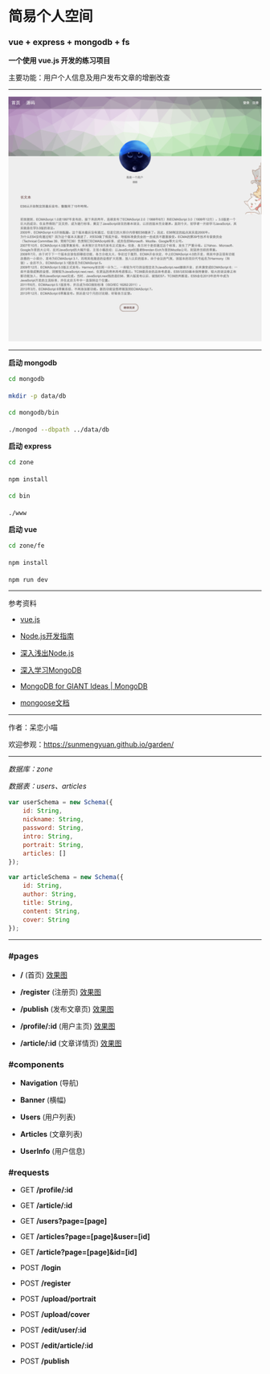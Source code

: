 # 简易个人空间 #

### vue + express + mongodb + fs ###

__一个使用 vue.js 开发的练习项目__

主要功能：用户个人信息及用户发布文章的增删改查

*****

![](./materials/article.png)

*****

__启动 mongodb__

```bash
cd mongodb

mkdir -p data/db

cd mongodb/bin

./mongod --dbpath ../data/db
```

__启动 express__

```bash
cd zone

npm install

cd bin

./www
```

__启动 vue__

```bash
cd zone/fe

npm install

npm run dev
```

*****

参考资料

+ [vue.js](http://cn.vuejs.org/)

+ [Node.js开发指南](https://github.com/sunmengyuan/book/blob/master/Node.js%E5%BC%80%E5%8F%91%E6%8C%87%E5%8D%97.pdf)

+ [深入浅出Node.js](https://github.com/sunmengyuan/book/blob/master/%E6%B7%B1%E5%85%A5%E6%B5%85%E5%87%BANode.js.pdf)

+ [深入学习MongoDB](https://github.com/sunmengyuan/book/blob/master/%E6%B7%B1%E5%85%A5%E5%AD%A6%E4%B9%A0MongoDB.pdf)

+ [MongoDB for GIANT Ideas | MongoDB](https://www.mongodb.com/)

+ [mongoose文档](http://www.nodeclass.com/api/mongoose.html)

*****

作者：呆恋小喵

欢迎参观：<https://sunmengyuan.github.io/garden/>

*****

_数据库：zone_

_数据表：users、articles_

```javascript
var userSchema = new Schema({
    id: String,
    nickname: String,
    password: String,
    intro: String,
    portrait: String,
    articles: []
});
```
```javascript
var articleSchema = new Schema({
    id: String,
    author: String,
    title: String,
    content: String,
    cover: String
});
```

*****

### #pages ###

+ __/__ (首页) [效果图](./materials/index.png)

+ __/register__ (注册页) [效果图](./materials/register.png)

+ __/publish__ (发布文章页) [效果图](./materials/publish.png)

+ __/profile/:id__ (用户主页) [效果图](./materials/profile.png)

+ __/article/:id__ (文章详情页) [效果图](./materials/article.png)

### #components ###

+ __Navigation__ (导航)

+ __Banner__ (横幅)

+ __Users__ (用户列表)

+ __Articles__ (文章列表)

+ __UserInfo__ (用户信息)

### #requests ###

+ GET __/profile/:id__

+ GET __/article/:id__

+ GET __/users?page=[page]__

+ GET __/articles?page=[page]&user=[id]__

+ GET __/article?page=[page]&id=[id]__

+ POST __/login__

+ POST __/register__

+ POST __/upload/portrait__

+ POST __/upload/cover__

+ POST __/edit/user/:id__

+ POST __/edit/article/:id__

+ POST __/publish__